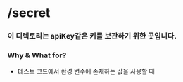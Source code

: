 # /secret
### 이 디렉토리는 apiKey같은 키를 보관하기 위한 곳입니다.

### Why & What for?
- 테스트 코드에서 환경 변수에 존재하는 값을 사용할 때
